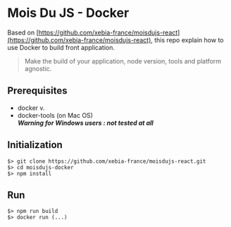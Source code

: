 # Mois Du JS - Docker

Based on [https://github.com/xebia-france/moisdujs-react](https://github.com/xebia-france/moisdujs-react), 
this repo explain how to use Docker to build front application.

> Make the build of your application, node version, tools and platform agnostic. 

## Prerequisites

* docker v.
* docker-tools (on Mac OS)  
__*Warning for Windows users : not tested at all*__

## Initialization

    $> git clone https://github.com/xebia-france/moisdujs-react.git
    $> cd moisdujs-docker
    $> npm install

## Run

    $> npm run build
    $> docker run (...)

